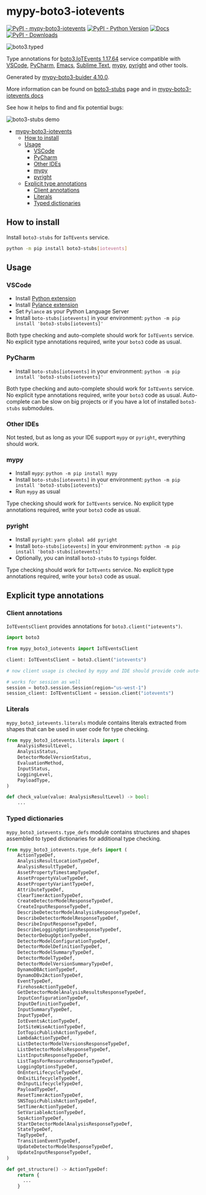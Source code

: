 # mypy-boto3-iotevents

[![PyPI - mypy-boto3-iotevents](https://img.shields.io/pypi/v/mypy-boto3-iotevents.svg?color=blue)](https://pypi.org/project/mypy-boto3-iotevents)
[![PyPI - Python Version](https://img.shields.io/pypi/pyversions/mypy-boto3-iotevents.svg?color=blue)](https://pypi.org/project/mypy-boto3-iotevents)
[![Docs](https://img.shields.io/readthedocs/mypy-boto3-builder.svg?color=blue)](https://mypy-boto3-builder.readthedocs.io/)
[![PyPI - Downloads](https://img.shields.io/pypi/dw/mypy-boto3-iotevents?color=blue)](https://pypistats.org/packages/mypy-boto3-iotevents)

![boto3.typed](https://github.com/vemel/mypy_boto3_builder/raw/master/logo.png)

Type annotations for
[boto3.IoTEvents 1.17.64](https://boto3.amazonaws.com/v1/documentation/api/1.17.64/reference/services/iotevents.html#IoTEvents)
service compatible with [VSCode](https://code.visualstudio.com/),
[PyCharm](https://www.jetbrains.com/pycharm/),
[Emacs](https://www.gnu.org/software/emacs/),
[Sublime Text](https://www.sublimetext.com/),
[mypy](https://github.com/python/mypy),
[pyright](https://github.com/microsoft/pyright) and other tools.

Generated by
[mypy-boto3-buider 4.10.0](https://github.com/vemel/mypy_boto3_builder).

More information can be found on
[boto3-stubs](https://pypi.org/project/boto3-stubs/) page and in
[mypy-boto3-iotevents docs](https://github.com/vemel/mypy_boto3_builder/service_docs/mypy_boto3_iotevents/README.md)

See how it helps to find and fix potential bugs:

![boto3-stubs demo](https://github.com/vemel/mypy_boto3_builder/raw/master/demo.gif)

- [mypy-boto3-iotevents](#mypy-boto3-iotevents)
  - [How to install](#how-to-install)
  - [Usage](#usage)
    - [VSCode](#vscode)
    - [PyCharm](#pycharm)
    - [Other IDEs](#other-ides)
    - [mypy](#mypy)
    - [pyright](#pyright)
  - [Explicit type annotations](#explicit-type-annotations)
    - [Client annotations](#client-annotations)
    - [Literals](#literals)
    - [Typed dictionaries](#typed-dictionaries)

## How to install

Install `boto3-stubs` for `IoTEvents` service.

```bash
python -m pip install boto3-stubs[iotevents]
```

## Usage

### VSCode

- Install
  [Python extension](https://marketplace.visualstudio.com/items?itemName=ms-python.python)
- Install
  [Pylance extension](https://marketplace.visualstudio.com/items?itemName=ms-python.vscode-pylance)
- Set `Pylance` as your Python Language Server
- Install `boto-stubs[iotevents]` in your environment:
  `python -m pip install 'boto3-stubs[iotevents]'`

Both type checking and auto-complete should work for `IoTEvents` service. No
explicit type annotations required, write your `boto3` code as usual.

### PyCharm

- Install `boto-stubs[iotevents]` in your environment:
  `python -m pip install 'boto3-stubs[iotevents]'`

Both type checking and auto-complete should work for `IoTEvents` service. No
explicit type annotations required, write your `boto3` code as usual.
Auto-complete can be slow on big projects or if you have a lot of installed
`boto3-stubs` submodules.

### Other IDEs

Not tested, but as long as your IDE support `mypy` or `pyright`, everything
should work.

### mypy

- Install `mypy`: `python -m pip install mypy`
- Install `boto-stubs[iotevents]` in your environment:
  `python -m pip install 'boto3-stubs[iotevents]'`
- Run `mypy` as usual

Type checking should work for `IoTEvents` service. No explicit type annotations
required, write your `boto3` code as usual.

### pyright

- Install `pyright`: `yarn global add pyright`
- Install `boto-stubs[iotevents]` in your environment:
  `python -m pip install 'boto3-stubs[iotevents]'`
- Optionally, you can install `boto3-stubs` to `typings` folder.

Type checking should work for `IoTEvents` service. No explicit type annotations
required, write your `boto3` code as usual.

## Explicit type annotations

### Client annotations

`IoTEventsClient` provides annotations for `boto3.client("iotevents")`.

```python
import boto3

from mypy_boto3_iotevents import IoTEventsClient

client: IoTEventsClient = boto3.client("iotevents")

# now client usage is checked by mypy and IDE should provide code auto-complete

# works for session as well
session = boto3.session.Session(region="us-west-1")
session_client: IoTEventsClient = session.client("iotevents")
```

### Literals

`mypy_boto3_iotevents.literals` module contains literals extracted from shapes
that can be used in user code for type checking.

```python
from mypy_boto3_iotevents.literals import (
    AnalysisResultLevel,
    AnalysisStatus,
    DetectorModelVersionStatus,
    EvaluationMethod,
    InputStatus,
    LoggingLevel,
    PayloadType,
)

def check_value(value: AnalysisResultLevel) -> bool:
    ...
```

### Typed dictionaries

`mypy_boto3_iotevents.type_defs` module contains structures and shapes
assembled to typed dictionaries for additional type checking.

```python
from mypy_boto3_iotevents.type_defs import (
    ActionTypeDef,
    AnalysisResultLocationTypeDef,
    AnalysisResultTypeDef,
    AssetPropertyTimestampTypeDef,
    AssetPropertyValueTypeDef,
    AssetPropertyVariantTypeDef,
    AttributeTypeDef,
    ClearTimerActionTypeDef,
    CreateDetectorModelResponseTypeDef,
    CreateInputResponseTypeDef,
    DescribeDetectorModelAnalysisResponseTypeDef,
    DescribeDetectorModelResponseTypeDef,
    DescribeInputResponseTypeDef,
    DescribeLoggingOptionsResponseTypeDef,
    DetectorDebugOptionTypeDef,
    DetectorModelConfigurationTypeDef,
    DetectorModelDefinitionTypeDef,
    DetectorModelSummaryTypeDef,
    DetectorModelTypeDef,
    DetectorModelVersionSummaryTypeDef,
    DynamoDBActionTypeDef,
    DynamoDBv2ActionTypeDef,
    EventTypeDef,
    FirehoseActionTypeDef,
    GetDetectorModelAnalysisResultsResponseTypeDef,
    InputConfigurationTypeDef,
    InputDefinitionTypeDef,
    InputSummaryTypeDef,
    InputTypeDef,
    IotEventsActionTypeDef,
    IotSiteWiseActionTypeDef,
    IotTopicPublishActionTypeDef,
    LambdaActionTypeDef,
    ListDetectorModelVersionsResponseTypeDef,
    ListDetectorModelsResponseTypeDef,
    ListInputsResponseTypeDef,
    ListTagsForResourceResponseTypeDef,
    LoggingOptionsTypeDef,
    OnEnterLifecycleTypeDef,
    OnExitLifecycleTypeDef,
    OnInputLifecycleTypeDef,
    PayloadTypeDef,
    ResetTimerActionTypeDef,
    SNSTopicPublishActionTypeDef,
    SetTimerActionTypeDef,
    SetVariableActionTypeDef,
    SqsActionTypeDef,
    StartDetectorModelAnalysisResponseTypeDef,
    StateTypeDef,
    TagTypeDef,
    TransitionEventTypeDef,
    UpdateDetectorModelResponseTypeDef,
    UpdateInputResponseTypeDef,
)

def get_structure() -> ActionTypeDef:
    return {
      ...
    }
```
